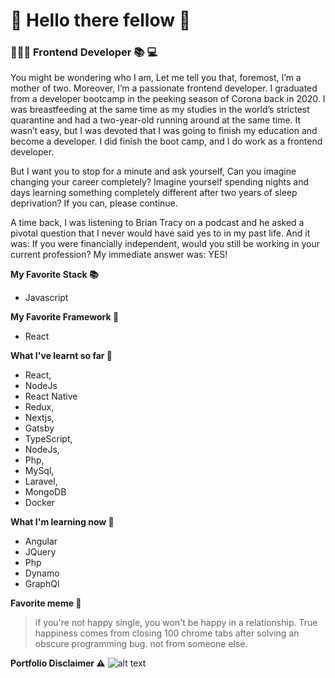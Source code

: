 # 👋 Hello there fellow 🦄 

### 👩🏽‍💻 Frontend Developer 📚 💻
You might be wondering who I am,
Let me tell you that, foremost, I’m a mother of two. Moreover, I’m a passionate frontend developer.
I graduated from a developer bootcamp in the peeking season of Corona back in 2020. I was breastfeeding at the same time as my studies in the world’s strictest quarantine and had a two-year-old running around at the same time.
It wasn’t easy, but I was devoted that I was going to finish my education and become a developer.
I did finish the boot camp, and I do work as a frontend developer.

But I want you to stop for a minute and ask yourself, Can you imagine changing your career completely? Imagine yourself spending nights and days learning something completely different after two years of sleep deprivation?
If you can, please continue.

A time back, I was listening to Brian Tracy on a podcast and he asked a pivotal question that I never would have said yes to in my past life.
And it was: If you were financially independent, would you still be working in your current profession?
My immediate answer was: YES!

**My Favorite Stack 📚**
* Javascript 

**My Favorite Framework 🧮**
* React
 

**What I've learnt so far 💭**

* React,
* NodeJs
* React Native
* Redux,
* Nextjs,
* Gatsby
* TypeScript,
* NodeJs,
* Php, 
* MySql,
* Laravel,
* MongoDB
* Docker

**What I'm learning now 🤔**
* Angular
* JQuery
* Php
* Dynamo
* GraphQl

**Favorite meme 🤪**

> if you're not happy single, you won't be happy in a relationship. True happiness comes from closing 100 chrome tabs after solving an obscure programming bug. not from someone else.


**Portfolio Disclaimer ⚠️**
![alt text](https://pbs.twimg.com/media/Eh86sXJWAAENleh.jpg "Logo Title Text 1")


